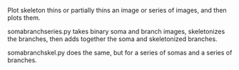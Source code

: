 Plot skeleton thins or partially thins an image or series of images, and then plots them.

somabranchseries.py takes binary soma and branch images, skeletonizes the branches, then adds together the soma and skeletonized branches.

somabranchskel.py does the same, but for a series of somas and a series of branches.